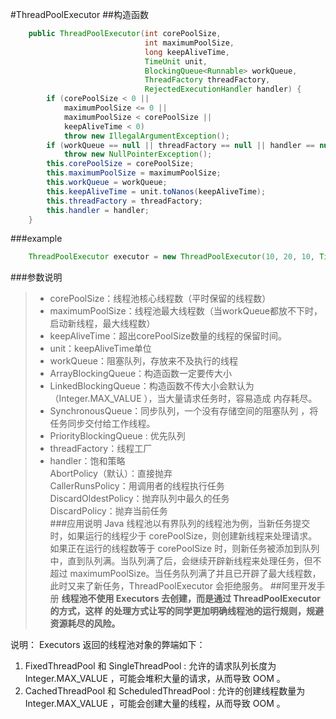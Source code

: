 #ThreadPoolExecutor
##构造函数
```java
    public ThreadPoolExecutor(int corePoolSize,
                              int maximumPoolSize,
                              long keepAliveTime,
                              TimeUnit unit,
                              BlockingQueue<Runnable> workQueue,
                              ThreadFactory threadFactory,
                              RejectedExecutionHandler handler) {
        if (corePoolSize < 0 ||
            maximumPoolSize <= 0 ||
            maximumPoolSize < corePoolSize ||
            keepAliveTime < 0)
            throw new IllegalArgumentException();
        if (workQueue == null || threadFactory == null || handler == null)
            throw new NullPointerException();
        this.corePoolSize = corePoolSize;
        this.maximumPoolSize = maximumPoolSize;
        this.workQueue = workQueue;
        this.keepAliveTime = unit.toNanos(keepAliveTime);
        this.threadFactory = threadFactory;
        this.handler = handler;
    }
```
###example
```java
    ThreadPoolExecutor executor = new ThreadPoolExecutor(10, 20, 10, TimeUnit.SECONDS, new LinkedBlockingQueue<>(100000), new NamedThreadFactory("LYW-PUBLISHER"));
```
###参数说明                            
>- corePoolSize：线程池核心线程数（平时保留的线程数）
>- maximumPoolSize：线程池最大线程数（当workQueue都放不下时，启动新线程，最大线程数）
>- keepAliveTime：超出corePoolSize数量的线程的保留时间。
>- unit：keepAliveTime单位
>- workQueue：阻塞队列，存放来不及执行的线程
>- ArrayBlockingQueue：构造函数一定要传大小
>- LinkedBlockingQueue：构造函数不传大小会默认为（Integer.MAX_VALUE ），当大量请求任务时，容易造成 内存耗尽。
>- SynchronousQueue：同步队列，一个没有存储空间的阻塞队列 ，将任务同步交付给工作线程。
>- PriorityBlockingQueue : 优先队列
>- threadFactory：线程工厂
>- handler：饱和策略  
AbortPolicy（默认）：直接抛弃  
CallerRunsPolicy：用调用者的线程执行任务  
DiscardOldestPolicy：抛弃队列中最久的任务  
DiscardPolicy：抛弃当前任务  
###应用说明
Java 线程池以有界队列的线程池为例，当新任务提交时，如果运行的线程少于 corePoolSize，则创建新线程来处理请求。如果正在运行的线程数等于 corePoolSize 时，则新任务被添加到队列中，直到队列满。当队列满了后，会继续开辟新线程来处理任务，但不超过 maximumPoolSize。当任务队列满了并且已开辟了最大线程数，此时又来了新任务，ThreadPoolExecutor 会拒绝服务。
##阿里开发手册
>**线程池不使用 Executors 去创建，而是通过 ThreadPoolExecutor 的方式，这样 的处理方式让写的同学更加明确线程池的运行规则，规避资源耗尽的风险。**  

说明： Executors 返回的线程池对象的弊端如下：

1. FixedThreadPool 和 SingleThreadPool : 允许的请求队列长度为 Integer.MAX_VALUE ，可能会堆积大量的请求，从而导致 OOM 。
2. CachedThreadPool 和 ScheduledThreadPool : 允许的创建线程数量为 Integer.MAX_VALUE ，可能会创建大量的线程，从而导致 OOM 。
